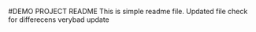 #DEMO PROJECT README
This is simple readme file.
Updated file
check for differecens
verybad update

